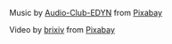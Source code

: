 Music by <a href="https://pixabay.com/users/audio-club-edyn-50348475/?utm_source=link-attribution&utm_medium=referral&utm_campaign=music&utm_content=343275">Audio-Club-EDYN</a> from <a href="https://pixabay.com/music//?utm_source=link-attribution&utm_medium=referral&utm_campaign=music&utm_content=343275">Pixabay</a>

Video by <a href="https://pixabay.com/users/brixiv-38049313/?utm_source=link-attribution&utm_medium=referral&utm_campaign=video&utm_content=251873">brixiv</a> from <a href="https://pixabay.com//?utm_source=link-attribution&utm_medium=referral&utm_campaign=video&utm_content=251873">Pixabay</a>
